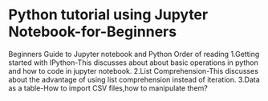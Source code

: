 # Python tutorial using Jupyter Notebook-for-Beginners
Beginners Guide to Jupyter notebook and Python
Order of reading
1.Getting started with IPython-This discusses about about basic operations in python and how to code in jupyter notebook.
2.List Comprehension-This discusses about the advantage of using list comprehension instead of iteration. 
3.Data as a table-How to import CSV files,how to manipulate them?


